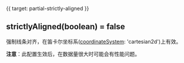 {{ target: partial-strictly-aligned }}

## strictlyAligned(boolean) = false

强制线条对齐，在笛卡尔坐标系([coordinateSystem](~series-heatmap.coordinateSystem): 'cartesian2d')上有效。

**注意**：此配置生效后，在数据量很大时可能会有性能问题。

<ExampleUIControlEnum options="false,true" />
